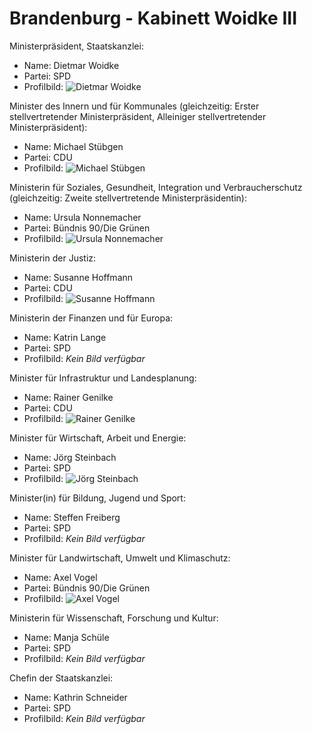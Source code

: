 # Brandenburg - Kabinett Woidke III

Ministerpräsident, Staatskanzlei:
* Name: Dietmar Woidke
* Partei: SPD
* Profilbild: ![Dietmar Woidke](https://upload.wikimedia.org/wikipedia/commons/thumb/0/07/2017-03-19_Dietmar_Woidke_SPD_Parteitag_by_Olaf_Kosinsky-1.jpg/400px-2017-03-19_Dietmar_Woidke_SPD_Parteitag_by_Olaf_Kosinsky-1.jpg)

Minister des Innern und für Kommunales (gleichzeitig: Erster stellvertretender Ministerpräsident, Alleiniger stellvertretender Ministerpräsident):
* Name: Michael Stübgen
* Partei: CDU
* Profilbild: ![Michael Stübgen](https://upload.wikimedia.org/wikipedia/commons/thumb/0/05/Michael_St%C3%BCbgen_%282024%29.jpg/400px-Michael_St%C3%BCbgen_%282024%29.jpg)

Ministerin für Soziales, Gesundheit, Integration und Verbraucherschutz (gleichzeitig: Zweite stellvertretende Ministerpräsidentin):
* Name: Ursula Nonnemacher
* Partei: Bündnis 90/Die Grünen
* Profilbild: ![Ursula Nonnemacher](https://upload.wikimedia.org/wikipedia/commons/thumb/d/d8/Landtagsprojekt_Brandenburg_Ursula_Nonnemacher_by_Olaf_Kosinsky-1.jpg/400px-Landtagsprojekt_Brandenburg_Ursula_Nonnemacher_by_Olaf_Kosinsky-1.jpg)

Ministerin der Justiz:
* Name: Susanne Hoffmann
* Partei: CDU
* Profilbild: ![Susanne Hoffmann](https://upload.wikimedia.org/wikipedia/commons/thumb/8/8a/20-01-22-Susanne-Hoffmann_DSF5394.jpg/400px-20-01-22-Susanne-Hoffmann_DSF5394.jpg)

Ministerin der Finanzen und für Europa:
* Name: Katrin Lange
* Partei: SPD
* Profilbild: *Kein Bild verfügbar*

Minister für Infrastruktur und Landesplanung:
* Name: Rainer Genilke
* Partei: CDU
* Profilbild: ![Rainer Genilke](https://upload.wikimedia.org/wikipedia/commons/thumb/2/2f/16-03-09-Rainer-Genilke_RR26779.jpg/400px-16-03-09-Rainer-Genilke_RR26779.jpg)

Minister für Wirtschaft, Arbeit und Energie:
* Name: Jörg Steinbach
* Partei: SPD
* Profilbild: ![Jörg Steinbach](https://upload.wikimedia.org/wikipedia/commons/thumb/1/16/J%C3%B6rg_Steinbach.jpg/400px-J%C3%B6rg_Steinbach.jpg)

Minister(in) für Bildung, Jugend und Sport:
* Name: Steffen Freiberg
* Partei: SPD
* Profilbild: *Kein Bild verfügbar*

Minister für Landwirtschaft, Umwelt und Klimaschutz:
* Name: Axel Vogel
* Partei: Bündnis 90/Die Grünen
* Profilbild: ![Axel Vogel](https://upload.wikimedia.org/wikipedia/commons/thumb/2/27/16-03-10-Axel-Vogel_RR26864.jpg/400px-16-03-10-Axel-Vogel_RR26864.jpg)

Ministerin für Wissenschaft, Forschung und Kultur:
* Name: Manja Schüle
* Partei: SPD
* Profilbild: *Kein Bild verfügbar*

Chefin der Staatskanzlei:
* Name: Kathrin Schneider
* Partei: SPD
* Profilbild: *Kein Bild verfügbar*
